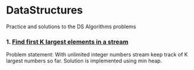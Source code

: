 # DataStructures
Practice and solutions to the DS Algorithms problems
### 1.  [Find first K largest elements in a stream](https://github.com/shekhar249/DataStructures/tree/master/Heaps/FindKLargestElements)  
Problem statement: With unlimited integer numbers stream keep track of K largest numbers so far.
Solution is implemented using min heap.
